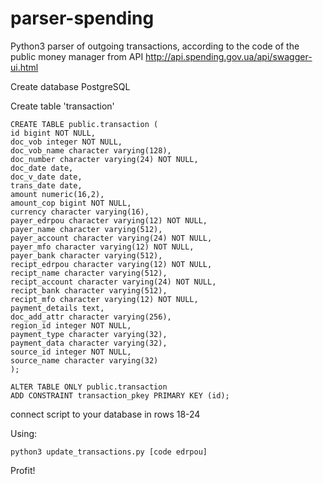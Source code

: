 # parser-spending
Python3 parser of outgoing transactions, according to the code of the public money manager from API http://api.spending.gov.ua/api/swagger-ui.html

Create database PostgreSQL

Create table 'transaction'

    CREATE TABLE public.transaction (
    id bigint NOT NULL,
    doc_vob integer NOT NULL,
    doc_vob_name character varying(128),
    doc_number character varying(24) NOT NULL,
    doc_date date,
    doc_v_date date,
    trans_date date,
    amount numeric(16,2),
    amount_cop bigint NOT NULL,
    currency character varying(16),
    payer_edrpou character varying(12) NOT NULL,
    payer_name character varying(512),
    payer_account character varying(24) NOT NULL,
    payer_mfo character varying(12) NOT NULL,
    payer_bank character varying(512),
    recipt_edrpou character varying(12) NOT NULL,
    recipt_name character varying(512),
    recipt_account character varying(24) NOT NULL,
    recipt_bank character varying(512),
    recipt_mfo character varying(12) NOT NULL,
    payment_details text,
    doc_add_attr character varying(256),
    region_id integer NOT NULL,
    payment_type character varying(32),
    payment_data character varying(32),
    source_id integer NOT NULL,
    source_name character varying(32)
    );

    ALTER TABLE ONLY public.transaction
    ADD CONSTRAINT transaction_pkey PRIMARY KEY (id);
    

    
connect script to your database in rows 18-24

Using:

    python3 update_transactions.py [code edrpou]

Profit!


